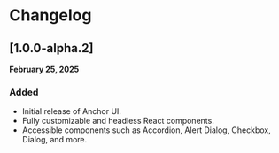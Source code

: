 # Changelog

## [1.0.0-alpha.2]
**February 25, 2025**
### Added
- Initial release of Anchor UI.
- Fully customizable and headless React components.
- Accessible components such as Accordion, Alert Dialog, Checkbox, Dialog, and more.

